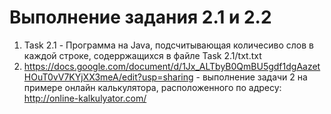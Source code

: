 # Выполнение задания 2.1 и 2.2
1) Task 2.1 - Программа на Java, подсчитывающая количесиво слов в каждой строке, содерржащихся в файле Task 2.1/txt.txt
2) https://docs.google.com/document/d/1Jx_ALTbyB0QmBU5gdf1dgAazetHOuT0vV7KYjXX3meA/edit?usp=sharing - выполнение задачи 2 на примере онлайн калькулятора, расположенного по адресу: http://online-kalkulyator.com/
